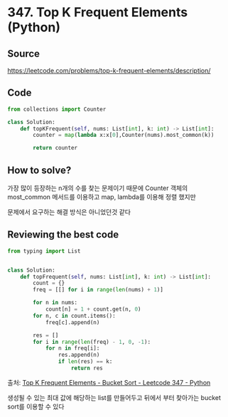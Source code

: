 # 347. Top K Frequent Elements (Python)

## Source

https://leetcode.com/problems/top-k-frequent-elements/description/

## Code

```python
from collections import Counter

class Solution:
    def topKFrequent(self, nums: List[int], k: int) -> List[int]:
        counter = map(lambda x:x[0],Counter(nums).most_common(k))

        return counter
```

## How to solve?

가장 많이 등장하는 n개의 수를 찾는 문제이기 때문에 Counter 객체의 most_common 메서드를 이용하고 map, lambda를 이용해 정렬 했지만

문제에서 요구하는 해결 방식은 아니었던것 같다

## Reviewing the best code

```python
from typing import List


class Solution:
    def topFrequent(self, nums: List[int], k: int) -> List[int]:
        count = {}
        freq = [[] for i in range(len(nums) + 1)]

        for n in nums:
            count[n] = 1 + count.get(n, 0)
        for n, c in count.items():
            freq[c].append(n)

        res = []
        for i in range(len(freq) - 1, 0, -1):
            for n in freq[i]:
                res.append(n)
                if len(res) == k:
                    return res
```

출처: [Top K Frequent Elements - Bucket Sort - Leetcode 347 - Python](https://www.youtube.com/watch?v=YPTqKIgVk-k)

생성될 수 있는 최대 값에 해당하는 list를 만들어두고 뒤에서 부터 찾아가는 bucket sort를 이용할 수 있다
